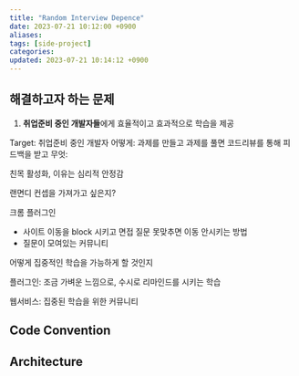 ```yaml
---
title: "Random Interview Depence"
date: 2023-07-21 10:12:00 +0900
aliases: 
tags: [side-project]
categories: 
updated: 2023-07-21 10:14:12 +0900
---
```


## 해결하고자 하는 문제

1. **취업준비 중인 개발자들**에게 효율적이고 효과적으로 학습을 제공

Target: 취업준비 중인 개발자
어떻게: 과제를 만들고 과제를 풀면 코드리뷰를 통해 피드백을 받고
무엇:

친목 활성화, 이유는 심리적 안정감

랜면디 컨셉을 가져가고 싶은지?

크롬 플러그인

- 사이트 이동을 block 시키고 면접 질문 못맞추면 이동 안시키는 방법
- 질문이 모여있는 커뮤니티

어떻게 집중적인 학습을 가능하게 할 것인지

플러그인: 조금 가벼운 느낌으로, 수시로 리마인드를 시키는 학습

웹서비스: 집중된 학습을 위한 커뮤니티

## Code Convention

## Architecture

